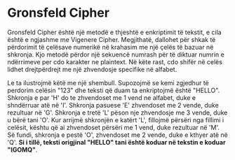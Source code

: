 # Gronsfeld Cipher

Gronsfeld Cipher është një metodë e thjeshtë e enkriptimit të tekstit, e cila është e ngjashme me Vigenere Cipher. Megjithatë, dallohet për shkak të përdorimit të çelësave numerikë në krahasim me një çelës të bazuar në shkronja. Kjo metodë përdor një sekuencë numrash për të diktuar numrin e ndërrimeve per cdo karakter ne plaintext. Në këte rast, cdo shifër në celës lidhet drejtpërdrejt me një zhvendosje specifike në alfabet.

Le ta ilustrojmë këtë me një shembull. Supozojmë se kemi zgjedhur të perdorim celësin "123" dhe teksti që duam ta enkriptojmë është "HELLO". Shkronja e par 'H' do te zhvendoset me 1 vend ne alfabet, duke e shndërruar atë në 'I'. Shkronja pasuese 'E' zhvendoset me 2 vende, duke rezultuar në 'G'. Shkronja e tretë 'L' pëson nje zhvendosje me 3 vende, duke u bërë tani 'O'. Kur arrijmë shkronjën e katërt 'L', fillojmë përsëri nga fillimi i celësit, kështu që ai zhvendoset përsëri me 1 vend, duke rezultuar në 'M'. Së fundi, shkronja e pestë 'O', zhvendoset me 2 vende, duke e kthyer atë në 'Q'. **Si i tillë, teksti origjinal "HELLO" tani është koduar në tekstin e koduar "IGOMQ"**.